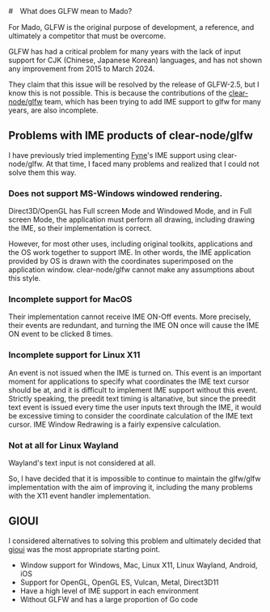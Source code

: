 #　What does GLFW mean to Mado?

For Mado, GLFW is the original purpose of development, a reference, and ultimately a competitor that must be overcome.

GLFW has had a critical problem for many years with the lack of input support for CJK (Chinese, Japanese Korean) languages, and has not shown any improvement from 2015 to March 2024.

They claim that this issue will be resolved by the release of GLFW-2.5, but I know this is not possible.
This is because the contributions of the [clear-node/glfw](https://github.com/clear-code/glfw) team, which has been trying to add IME support to glfw for many years, are also incomplete.

## Problems with IME products of clear-node/glfw

I have previously tried implementing [Fyne](https://github.com/fyne-io/fyne)'s IME support using clear-node/glfw.
At that time, I faced many problems and realized that I could not solve them this way.

### Does not support MS-Windows windowed rendering.

Direct3D/OpenGL has Full screen Mode and Windowed Mode, and in Full screen Mode, the application must perform all drawing, including drawing the IME, so their implementation is correct.

However, for most other uses, including original toolkits, applications and the OS work together to support IME. In other words, the IME application provided by OS is drawn with the coordinates superimposed on the application window. clear-node/glfw cannot make any assumptions about this style.

### Incomplete support for MacOS

Their implementation cannot receive IME ON-Off events.
More precisely, their events are redundant, and turning the IME ON once will cause the IME ON event to be clicked 8 times.

### Incomplete support for Linux X11

An event is not issued when the IME is turned on. This event is an important moment for applications to specify what coordinates the IME text cursor should be at, and it is difficult to implement IME support without this event. Strictly speaking, the preedit text timing is altanative, but since the preedit text event is issued every time the user inputs text through the IME, it would be excessive timing to consider the coordinate calculation of the IME text cursor. IME Window Redrawing is a fairly expensive calculation.

### Not at all for Linux Wayland

Wayland's text input is not considered at all.

So, I have decided that it is impossible to continue to maintain the glfw/glfw implementation with the aim of improving it, including the many problems with the X11 event handler implementation.

## GIOUI

I considered alternatives to solving this problem and ultimately decided that [gioui](https://github.com/gioui/gio) was the most appropriate starting point.

- Window support for Windows, Mac, Linux X11, Linux Wayland, Android, iOS
- Support for OpenGL, OpenGL ES, Vulcan, Metal, Direct3D11
- Have a high level of IME support in each environment
- Without GLFW and has a large proportion of Go code
